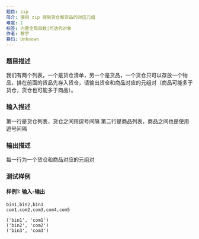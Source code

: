 ```yaml
---
题目: zip
简介: 使用 zip 得到货仓和货品的对应元组
难度: 1
标签: 内置全局函数|可迭代对象
作者: 黎宇
慕码: Unknown
---
```


### 题目描述

我们有两个列表，一个是货仓清单，另一个是货品，一个货仓只可以存放一个物品，排在前面的货品先存入货仓，请输出货仓和商品对应的元组对（商品可能多于货仓，货仓也可能多于商品）。

### 输入描述

第一行是货仓列表，货仓之间用逗号间隔
第二行是商品列表，商品之间也是使用逗号间隔

### 输出描述

每一行为一个货仓和商品对应的元组对

### 测试样例

#### 样例1: 输入-输出

```
bin1,bin2,bin3
com1,com2,com3,com4,com5
```

```
('bin1', 'com1')
('bin2', 'com2')
('bin3', 'com3')
```

